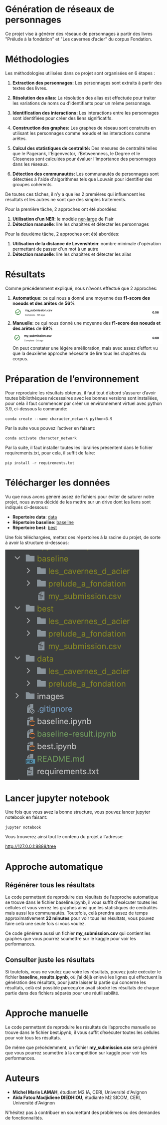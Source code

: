 # Génération de réseaux de personnages

Ce projet vise à générer des réseaux de personnages à partir des livres "Prélude à la fondation" et "Les cavernes d’acier" du corpus Fondation.

# Méthodologies

Les méthodologies utilisées dans ce projet sont organisées en 6 étapes :

1. **Extraction des personnages:** Les personnages sont extraits à partir des textes des livres.
   
2. **Résolution des alias:** La résolution des alias est effectuée pour traiter les variations de noms ou d'identifiants pour un même personnage.

3. **Identification des interactions:** Les interactions entre les personnages sont identifiées pour créer des liens significatifs.

4. **Construction des graphes:** Les graphes de réseau sont construits en utilisant les personnages comme nœuds et les interactions comme arêtes.

5. **Calcul des statistiques de centralité:** Des mesures de centralité telles que le Pagerank, l'Eigenvector, l'Betweenness, le Degree et le Closeness sont calculées pour évaluer l'importance des personnages dans les réseaux.

6. **Détection des communautés:** Les communautés de personnages sont détectées à l'aide d'algorithmes tels que Louvain pour identifier des groupes cohérents.

De toutes ces tâches, il n’y a que les 2 premières qui influencent les résultats et les autres ne sont que des simples traitements.

Pour la première tâche,  2 approches ont été abordées:
1. **Utilisation d’un NER**: le modèle [ner-large](https://flairnlp.github.io/docs/tutorial-basics/tagging-entities#tagging-entities-with-our-best-model) de Flair
2. **Détection manuelle**: lire les chapitres et détecter les personnages

Pour la deuxième tâche,  2 approches ont été  abordées:
1. **Utilisation de la distance de Levenshtein**: nombre minimale d'opération permettant de passer d'un mot à un autre
2. **Détection manuelle**: lire les chapitres et détecter les alias

# Résultats

Comme précédemment expliqué, nous n’avons effectué que 2 approches:
1. **Automatique**: ce qui nous a donné une moyenne des **f1-score des noeuds et des arêtes** de **56%**
![baseline](images/baseline.png)
2. **Manuelle**: ce qui nous donné une moyenne des **f1-score des noeuds et des arêtes** de **69%**
![baseline](images/best.png)
On peut constater une légère amélioration, mais avec assez d’effort vu que la deuxième approche nécessite de lire tous les chapitres du corpus.

# Préparation de l’environnement 

Pour reproduire les résultats obtenus, il faut tout d’abord s’assurer d’avoir toutes bibliothèques nécessaires avec les bonnes versions sont installées, pour cela il faut commencer par créer un environnement virtuel avec python 3.9, ci-dessous la commande:

`conda create --name character_network python=3.9`

Par la suite vous pouvez l’activer en faisant:

`conda activate character_network`

Par la suite, il faut installer toutes les librairies présentent dans le fichier requirements.txt, pour cela, il suffit de faire:

`pip install -r requirements.txt`


# Télécharger les données

Vu que nous avons généré assez de fichiers pour éviter de saturer notre projet, nous avons décidé de les mettre sur un drive dont les liens sont indiqués ci-dessous:

- **Repertoire data**: [data](https://drive.google.com/drive/folders/1-4Mvf-ghSVSUkTe-kpzzoEr1PCuFDVwc?usp=sharing)
- **Répertoire baseline**: [baseline](https://drive.google.com/drive/folders/19e7xp-Imk33jzo7fxd4r5xw90RMxfusT?usp=sharing)
- **Répertoire best**: [best](https://drive.google.com/drive/folders/13yCr00ALAIB0PKUhqjVHYM21kxo-rlEC?usp=sharing)

Une fois téléchargées, mettez ces répertoires à la racine du projet, de sorte à avoir la structure ci-dessous:

![baseline](images/structure.png)

# Lancer jupyter notebook

Une fois que vous avez la bonne structure, vous pouvez lancer jupyter notebook en faisant:

`jupyter notebook`

Vous trouverez ainsi tout le contenu du projet à l'adresse:

http://127.0.0.1:8888/tree

# Approche automatique
## Régénérer tous les résultats
Le code permettant de reproduire des résultats de l’approche automatique se trouve dans le fichier baseline.ipynb, il vous suffit d'exécuter toutes les cellules et vous verrez les graphes ainsi que les statistiques de centralités mais aussi les communautés. 
Toutefois, celà prendra assez de temps approximativement **22 minutes** pour voir tous les résultats, vous pouvez faire celà une seule fois si vous voulez.

Ce code générera aussi un fichier **my_submission.csv** qui contient les graphes que vous pourrez soumettre sur le kaggle pour voir les performances.

## Consulter juste les résultats

Si toutefois, vous ne voulez que voire les résultats, pouvez juste exécuter le fichier **baseline_results.ipynb**, où j’ai déjà enlevé les lignes qui effectuent la génération des résultats, pour juste laisser la partie qui concerne les résultats, celà est possible parcequ’on avait stocké les résultats de chaque partie dans des fichiers séparés pour une réutilisabilité.

# Approche manuelle

Le code permettant de reproduire les résultats de l’approche manuelle se trouve dans le fichier best.ipynb, il vous suffit d’exécuter toutes les cellules pour voir tous les résultats.

De même que précédemment, un fichier **my_submission.csv** sera généré que vous pourrez soumettre à la compétition sur kaggle pour voir les performances.


# Auteurs

- **Michel Marie LAMAH**, étudiant M2 IA, CERI, Université d'Avignon
- **Aïda Fatou Madjidiene DIEDHIOU**, étudiante M2 SICOM, CERI, Université d'Avignon

N'hésitez pas à contribuer en soumettant des problèmes ou des demandes de fonctionnalités.
